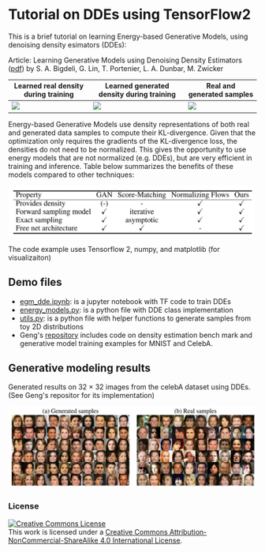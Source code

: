 # Tutorial on DDEs using TensorFlow2

This is a brief tutorial on learning Energy-based Generative Models, using denoising density esimators (DDEs):

Article: Learning Generative Models using Denoising Density Estimators ([pdf](https://arxiv.org/abs/2001.02728))
by S. A. Bigdeli, G. Lin, T. Portenier, L. A. Dunbar, M. Zwicker

| Learned real density during training | Learned generated density during training | Real and generated samples |
| --- | --- | --- |
| <img src="example_images/den_real.gif" width="380"> | <img src="example_images/den_fake.gif" width="400"> | <img src="example_images/samples.gif" width="400"> |

Energy-based Generative Models use density representations of both real and generated data samples to compute their KL-divergence.
Given that the optimization only requires the gradients of the KL-divergence loss, the densities do not need to be normalized.
This gives the opportunity to use energy models that are not normalized (e.g. DDEs), but are very efficient in training and inference.
Table below summarizes the benefits of these models compared to other techniques:

<img src="example_images/comparison.png" width="500"> 

The code example uses Tensorflow 2, numpy, and matplotlib (for visualizaiton)


## Demo files
- [egm_dde.ipynb](https://github.com/siavashBigdeli/EGM-DDE/blob/master/egm_dde.ipynb): is a jupyter notebook with TF code to train DDEs
- [energy_models.py](https://github.com/siavashBigdeli/EGM-DDE/blob/master/energy_models.py): is a python file with DDE class implementation
- [utils.py](https://github.com/siavashBigdeli/EGM-DDE/blob/master/utils.py): is a python file with helper functions to generate samples from toy 2D distributions
- Geng's [repository](https://github.com/logchan/dde) includes code on density estimation bench mark and generative model training examples for MNIST and CelebA.

## Generative modeling results
Generated results on 32 × 32 images from the celebA dataset using DDEs. (See Geng's repositor for its implementation)

<img src="example_images/celeba_results.png" width="800"> 

### License
<a rel="license" href="http://creativecommons.org/licenses/by-nc-sa/4.0/"><img alt="Creative Commons License" style="border-width:0" src="https://i.creativecommons.org/l/by-nc-sa/4.0/88x31.png" /></a><br />This work is licensed under a <a rel="license" href="http://creativecommons.org/licenses/by-nc-sa/4.0/">Creative Commons Attribution-NonCommercial-ShareAlike 4.0 International License</a>.
